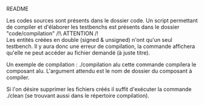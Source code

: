 README

Les codes sources sont présents dans le dossier code.
Un script permettant de compiler et d'élaborer les testbenchs est présents dans le dossier "code/compilation"
/!\ ATTENTION /!\
Les entités créées en double (signed & unsigned) n'ont qu'un seul testbench. Il y aura donc une erreur de compilation, la commande affichera qu'elle ne peut accéder au fichier demandé (à juste titre).

Un exemple de compilation :
./compilation alu
cette commande compilera le composant alu. L'argument attendu est le nom de dossier du composant à compiler.

Si l'on désire supprimer les fichiers créés il suffit d'exécuter la commande ./clean (se trouvant aussi dans le répertoire compilation).